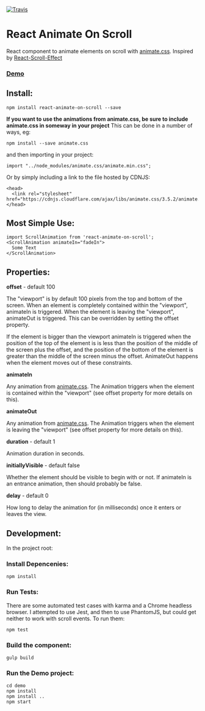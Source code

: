 [![Travis](https://travis-ci.org/dbramwell/react-animate-on-scroll.svg?branch=master)](https://travis-ci.org/dbramwell/react-animate-on-scroll)

# React Animate On Scroll
React component to animate elements on scroll with [animate.css](https://daneden.github.io/animate.css/).
Inspired by [React-Scroll-Effect](https://github.com/anorudes/react-scroll-effects)

### [Demo](https://dbramwell.github.io/react-animate-on-scroll/)

## Install:

```
npm install react-animate-on-scroll --save
```
**If you want to use the animations from animate.css, be sure to include animate.css in someway in your project**
This can be done in a number of ways, eg:
```
npm install --save animate.css
```
and then importing in your project:
```
import "../node_modules/animate.css/animate.min.css";
```
Or by simply including a link to the file hosted by CDNJS:
```
<head>
  <link rel="stylesheet" href="https://cdnjs.cloudflare.com/ajax/libs/animate.css/3.5.2/animate.min.css">
</head>
```

## Most Simple Use:

```
import ScrollAnimation from 'react-animate-on-scroll';
<ScrollAnimation animateIn="fadeIn">
  Some Text
</ScrollAnimation>
```
## Properties:
**offset** - default 100

The "viewport" is by default 100 pixels from the top and bottom of the screen. When an element is completely contained within the "viewport", animateIn is triggered. When the element is leaving the "viewport", animateOut is triggered. This can be overridden by setting the offset property.

If the element is bigger than the viewport animateIn is triggered when the position of the top of the element is is less than the position of the middle of the screen plus the offset, and the position of the bottom of the element is greater than the middle of the screen minus the offset. AnimateOut happens when the element moves out of these constraints.

**animateIn**

Any animation from [animate.css](https://daneden.github.io/animate.css/). The Animation triggers when the element is contained within the "viewport" (see offset property for more details on this).

**animateOut**

Any animation from [animate.css](https://daneden.github.io/animate.css/). The Animation triggers when the element is leaving the "viewport" (see offset property for more details on this).

**duration** - default 1

Animation duration in seconds.

**initiallyVisible** - default false

Whether the element should be visible to begin with or not. If animateIn is an entrance animation, then should probably be false.

**delay** - default 0

How long to delay the animation for (in milliseconds) once it enters or leaves the view.

## Development:

In the project root:

### Install Depencenies:

``
npm install
``

### Run Tests:

There are some automated test cases with karma and a Chrome headless browser. I attempted to use Jest, and then to use PhantomJS, but could get neither to work with scroll events. To run them:

```
npm test
```

### Build the component:

```
gulp build
```

### Run the Demo project:

```
cd demo
npm install
npm install ..
npm start
```
